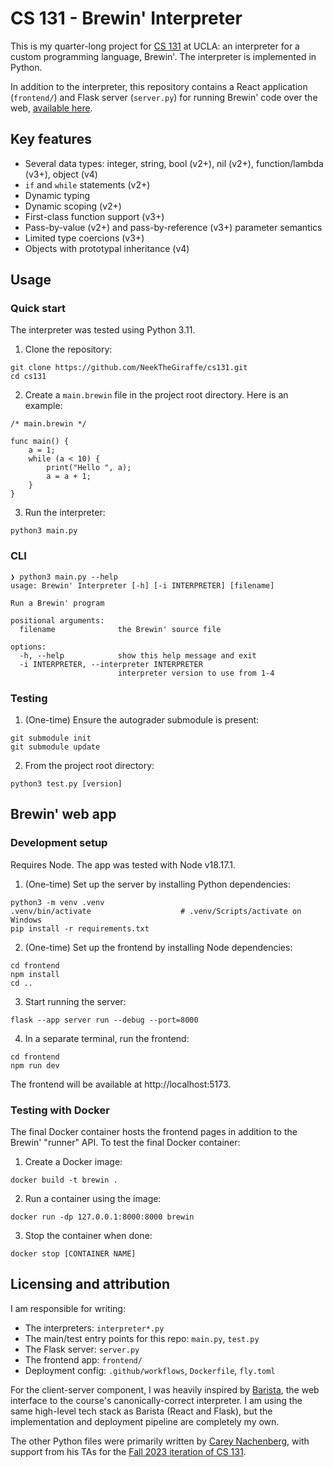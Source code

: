# CS 131 - Brewin' Interpreter

This is my quarter-long project for [CS 131](https://ucla-cs-131.github.io/fall-23-website/)
at UCLA: an interpreter for a custom programming language, Brewin'. The
interpreter is implemented in Python.

In addition to the interpreter, this repository contains a React application
(`frontend/`) and Flask server (`server.py`) for running Brewin' code over the
web, [available here](https://nicks-brewin.fly.dev).

## Key features

- Several data types: integer, string, bool (v2+), nil (v2+), function/lambda
  (v3+), object (v4)
- `if` and `while` statements (v2+)
- Dynamic typing
- Dynamic scoping (v2+)
- First-class function support (v3+)
- Pass-by-value (v2+) and pass-by-reference (v3+) parameter semantics
- Limited type coercions (v3+)
- Objects with prototypal inheritance (v4)

## Usage

### Quick start

The interpreter was tested using Python 3.11.

1. Clone the repository:

```
git clone https://github.com/NeekTheGiraffe/cs131.git
cd cs131
```

2. Create a `main.brewin` file in the project root directory. Here is an example:

```
/* main.brewin */

func main() {
    a = 1;
    while (a < 10) {
        print("Hello ", a);
        a = a + 1;
    }
}
```

3. Run the interpreter:

```
python3 main.py
```

### CLI

```
❯ python3 main.py --help
usage: Brewin' Interpreter [-h] [-i INTERPRETER] [filename]

Run a Brewin' program

positional arguments:
  filename              the Brewin' source file

options:
  -h, --help            show this help message and exit
  -i INTERPRETER, --interpreter INTERPRETER
                        interpreter version to use from 1-4
```

### Testing

1. (One-time) Ensure the autograder submodule is present:

```
git submodule init
git submodule update
```

2. From the project root directory:

```
python3 test.py [version]
```

## Brewin' web app

### Development setup

Requires Node. The app was tested with Node v18.17.1.

1. (One-time) Set up the server by installing Python dependencies:

```
python3 -m venv .venv
.venv/bin/activate                    # .venv/Scripts/activate on Windows
pip install -r requirements.txt
```

2. (One-time) Set up the frontend by installing Node dependencies:

```
cd frontend
npm install
cd ..
```

3. Start running the server:

```
flask --app server run --debug --port=8000
```

4. In a separate terminal, run the frontend:

```
cd frontend
npm run dev
```

The frontend will be available at http://localhost:5173.

### Testing with Docker

The final Docker container hosts the frontend pages in addition to the Brewin'
"runner" API. To test the final Docker container:

1. Create a Docker image:

```
docker build -t brewin .
```

2. Run a container using the image:

```
docker run -dp 127.0.0.1:8000:8000 brewin
```

3. Stop the container when done:

```
docker stop [CONTAINER NAME]
```

## Licensing and attribution

I am responsible for writing:
- The interpreters: `interpreter*.py`
- The main/test entry points for this repo: `main.py`, `test.py`
- The Flask server: `server.py`
- The frontend app: `frontend/`
- Deployment config: `.github/workflows`, `Dockerfile`, `fly.toml`

For the client-server component, I was heavily inspired by
[Barista](https://barista-f23.fly.dev), the web interface to the course's
canonically-correct interpreter. I am using the same high-level tech stack as
Barista (React and Flask), but the implementation and deployment pipeline are
completely my own.

The other Python files were primarily written by [Carey Nachenberg](http://careynachenberg.weebly.com/),
with support from his TAs for the [Fall 2023 iteration of CS 131](https://ucla-cs-131.github.io/fall-23-website/).
